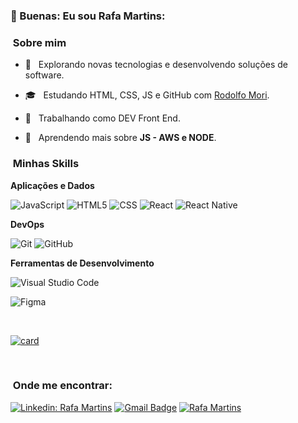  
<h3> 👀  Buenas: Eu sou Rafa Martins:
 </h3>
   
  <h3>&nbsp;Sobre mim </h3>

- 🤔 &nbsp; Explorando novas tecnologias e desenvolvendo soluções de software.
- 🎓 &nbsp; Estudando HTML, CSS, JS e GitHub com  <a href="rodolfomori.com.br"> Rodolfo Mori</a>.
- 💼 &nbsp; Trabalhando como DEV Front End.

- 🌱 &nbsp; Aprendendo mais sobre **JS - AWS e NODE**.

<h3>  &nbsp;Minhas Skills </h3>

**Aplicações e Dados**

  
  ![JavaScript](https://img.shields.io/badge/-JavaScript-333333?style=flat&logo=javascript)
  ![HTML5](https://img.shields.io/badge/-HTML5-333333?style=flat&logo=HTML5)
  ![CSS](https://img.shields.io/badge/-CSS-333333?style=flat&logo=CSS3&logoColor=1572B6)
  ![React](https://img.shields.io/badge/-React-333333?style=flat&logo=react)
  ![React Native](https://img.shields.io/badge/-React%20Native-333333?style=flat&logo=react)



**DevOps**

  ![Git](https://img.shields.io/badge/-Git-333333?style=flat&logo=git)
  ![GitHub](https://img.shields.io/badge/-GitHub-333333?style=flat&logo=github)


**Ferramentas de Desenvolvimento**

  ![Visual Studio Code](https://img.shields.io/badge/-Visual%20Studio%20Code-333333?style=flat&logo=visual-studio-code&logoColor=007ACC)
 
  ![Figma](https://img.shields.io/badge/-Figma-333333?style=flat&logo=figma&logoColor=007ACC)
 

<br/>

[![card](https://github-readme-stats.vercel.app/api?username=RafaMartins&theme=dark&show_icons=true)](https://github.com/0martins/)


<br/>

<h3>  &nbsp;Onde me encontrar: </h3> 

[![Linkedin: Rafa Martins](https://img.shields.io/badge/-Rafa_Martins-blue?style=flat-square&logo=Linkedin&logoColor=white&link=https://www.linkedin.com/in/rafael-omartins/)](https://www.linkedin.com/in/rafael-omartins/)
[![Gmail Badge](https://img.shields.io/badge/-MDev-006bed?style=flat-square&logo=Gmail&logoColor=white&link=mailto:omartinsdev@gmail.com)](omartinsdev@gmail.com)
[![Rafa Martins]( https://img.shields.io/github/followers/0martins?label=follow&style=social)](https://github.com/0martins)
